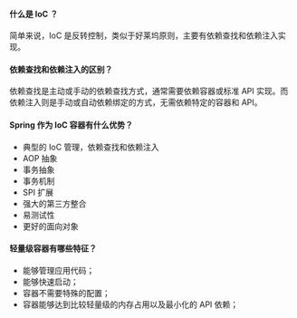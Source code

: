 #### 什么是 IoC ？

简单来说，IoC 是反转控制，类似于好莱坞原则，主要有依赖查找和依赖注入实现。

#### 依赖查找和依赖注入的区别？

依赖查找是主动或手动的依赖查找方式，通常需要依赖容器或标准 API 实现。而依赖注入则是手动或自动依赖绑定的方式，无需依赖特定的容器和 API。

#### Spring 作为 IoC 容器有什么优势？

- 典型的 IoC 管理，依赖查找和依赖注入
- AOP 抽象
- 事务抽象
- 事务机制
- SPI 扩展
- 强大的第三方整合
- 易测试性
- 更好的面向对象

#### 轻量级容器有哪些特征？

- 能够管理应用代码；
- 能够快速启动；
- 容器不需要特殊的配置；
- 容器能够达到比较轻量级的内存占用以及最小化的 API 依赖；

